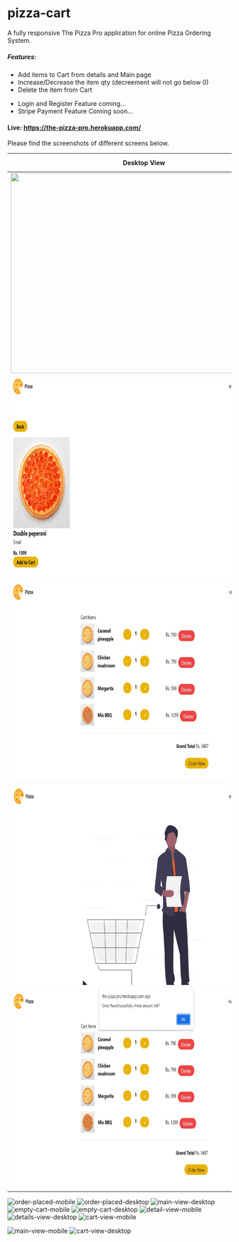 # pizza-cart
A fully responsive The Pizza Pro application for online Pizza Ordering System.

##### Features:
+ Add items to Cart from details and Main page
+ Increase/Decrease the item qty (decreement will not go below 0)
+ Delete the item from Cart
- Login and Register Feature coming...
- Stripe Payment Feature Coming soon...

#### Live: https://the-pizza-pro.herokuapp.com/



Please find the screenshots of different screens below.

|Desktop View|Mobile View|
|:---:|:---:|
|<img src=![main-view-mobile](https://github.com/kush1912/pizza-cart/assets/36148381/287c661f-b9ee-4618-a798-8de9ef45ff8c) width="600" height="450">|<img src="https://github.com/kush1912/pizza-cart/blob/main/git-data/main-view-mobile.jpeg" width="300" height="450">|
|<img src="https://github.com/kush1912/pizza-cart/blob/main/git-data/details-view-desktop.JPG" width="600" height="450">|<img src="https://github.com/kush1912/pizza-cart/blob/main/git-data/detail-view-mobile.jpeg" width="300" height="450">|
|<img src="https://github.com/kush1912/pizza-cart/blob/main/git-data/cart-view-desktop.JPG" width="600" height="450">|<img src="https://github.com/kush1912/pizza-cart/blob/main/git-data/cart-view-mobile.jpeg" width="300" height="450">|
|<img src="https://github.com/kush1912/pizza-cart/blob/main/git-data/empty-cart-desktop.JPG" width="600" height="450">|<img src="https://github.com/kush1912/pizza-cart/blob/main/git-data/empty-cart-mobile.jpeg" width="300" height="450">|
|<img src="https://github.com/kush1912/pizza-cart/blob/main/git-data/order-placed-desktop.JPG" width="600" height="450">|<img src="https://github.com/kush1912/pizza-cart/blob/main/git-data/order-placed-mobile.jpeg" width="300" height="450">|





![order-placed-mobile](https://github.com/kush1912/pizza-cart/assets/36148381/11dd31ed-3733-4ed8-a599-f4ec5160adc3)
![order-placed-desktop](https://github.com/kush1912/pizza-cart/assets/36148381/643206b3-dc37-4382-873d-d1f2c8fa2e3c)
![main-view-desktop](https://github.com/kush1912/pizza-cart/assets/36148381/5cc059a7-e441-4e42-96ff-8356f1199143)
![empty-cart-mobile](https://github.com/kush1912/pizza-cart/assets/36148381/fde84b55-1771-4621-95fd-ac4a30e50ce5)
![empty-cart-desktop](https://github.com/kush1912/pizza-cart/assets/36148381/2dedb6cb-8907-4854-8a47-45a29dcf475e)
![detail-view-mobile](https://github.com/kush1912/pizza-cart/assets/36148381/4f2a91fe-ab72-4eb6-a468-c3f8700529dc)
![details-view-desktop](https://github.com/kush1912/pizza-cart/assets/36148381/e724f039-1ad5-4f6d-8c58-b213101c8173)
![cart-view-mobile](https://github.com/kush1912/pizza-cart/assets/36148381/9de1752c-8cc2-46b3-82e9-c5639ef5d091)


![main-view-mobile](https://github.com/kush1912/pizza-cart/assets/36148381/287c661f-b9ee-4618-a798-8de9ef45ff8c)
![cart-view-desktop](https://github.com/kush1912/pizza-cart/assets/36148381/61c10df4-869f-4c2f-98aa-d7f2b013406b)

